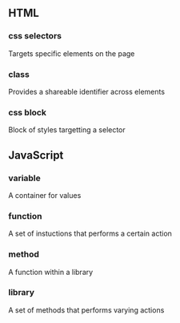 ## HTML
### css selectors
Targets specific elements on the page

### class
Provides a shareable identifier across elements

### css block
Block of styles targetting a selector

## JavaScript
### variable
A container for values

### function
A set of instuctions that performs a certain action

### method
A function within a library

### library
A set of methods that performs varying actions